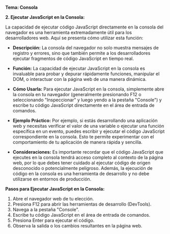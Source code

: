 **Tema: Consola**

**2. Ejecutar JavaScript en la Consola:**

La capacidad de ejecutar código JavaScript directamente en la consola del navegador es una herramienta extremadamente útil para los desarrolladores web. Aquí se presenta cómo utilizar esta función:

- **Descripción:**
  La consola del navegador no solo muestra mensajes de registro y errores, sino que también permite a los desarrolladores ejecutar fragmentos de código JavaScript en tiempo real.

- **Función:**
  La capacidad de ejecutar JavaScript en la consola es invaluable para probar y depurar rápidamente funciones, manipular el DOM, o interactuar con la página web de una manera dinámica.

- **Cómo Usarla:**
  Para ejecutar JavaScript en la consola, simplemente abre la consola en tu navegador (generalmente presionando F12 o seleccionando "Inspeccionar" y luego yendo a la pestaña "Console") y escribe tu código JavaScript directamente en el área de entrada de comandos.

- **Ejemplo Práctico:**
  Por ejemplo, si estás desarrollando una aplicación web y necesitas verificar el valor de una variable o ejecutar una función específica en un evento, puedes escribir y ejecutar el código JavaScript correspondiente en la consola. Esto te permite experimentar con el comportamiento de tu aplicación de manera rápida y sencilla.

- **Consideraciones:**
  Es importante recordar que el código JavaScript que ejecutes en la consola tendrá acceso completo al contexto de la página web, por lo que debes tener cuidado al ejecutar código de origen desconocido o potencialmente peligroso. Además, la ejecución de código en la consola es una herramienta de desarrollo y no debe utilizarse en entornos de producción.

**Pasos para Ejecutar JavaScript en la Consola:**

1. Abre el navegador web de tu elección.
2. Presiona F12 para abrir las herramientas de desarrollo (DevTools).
3. Navega a la pestaña "Console".
4. Escribe tu código JavaScript en el área de entrada de comandos.
5. Presiona Enter para ejecutar el código.
6. Observa la salida o los cambios resultantes en la página web.
